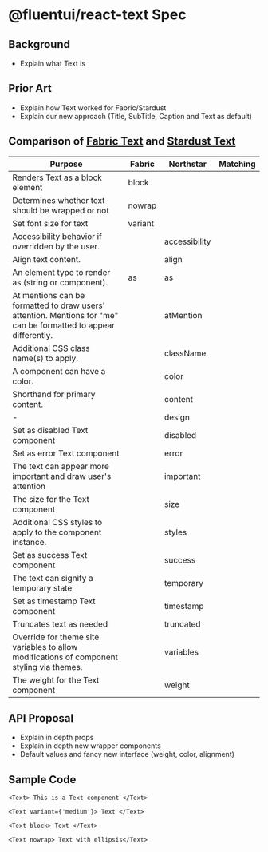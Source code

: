 # @fluentui/react-text Spec

## Background

- Explain what Text is

## Prior Art

- Explain how Text worked for Fabric/Stardust
- Explain our new approach (Title, SubTitle, Caption and Text as default)

## Comparison of [Fabric Text](https://developer.microsoft.com/en-us/fluentui#/controls/web/text) and [Stardust Text](https://fluentsite.z22.web.core.windows.net/0.56.0/components/text/definition)

| Purpose                                                                                                          | Fabric  | Northstar     | Matching |
| ---------------------------------------------------------------------------------------------------------------- | ------- | ------------- | -------- |
| Renders Text as a block element                                                                                  | block   |               |          |
| Determines whether text should be wrapped or not                                                                 | nowrap  |               |          |
| Set font size for text                                                                                           | variant |               |          |
| Accessibility behavior if overridden by the user.                                                                |         | accessibility |          |
| Align text content.                                                                                              |         | align         |          |
| An element type to render as (string or component).                                                              | as      | as            |          |
| At mentions can be formatted to draw users' attention. Mentions for "me" can be formatted to appear differently. |         | atMention     |          |
| Additional CSS class name(s) to apply.                                                                           |         | className     |          |
| A component can have a color.                                                                                    |         | color         |          |
| Shorthand for primary content.                                                                                   |         | content       |          |
| -                                                                                                                |         | design        |          |
| Set as disabled Text component                                                                                   |         | disabled      |          |
| Set as error Text component                                                                                      |         | error         |          |
| The text can appear more important and draw user's attention                                                     |         | important     |          |
| The size for the Text component                                                                                  |         | size          |          |
| Additional CSS styles to apply to the component instance.                                                        |         | styles        |          |
| Set as success Text component                                                                                    |         | success       |          |
| The text can signify a temporary state                                                                           |         | temporary     |          |
| Set as timestamp Text component                                                                                  |         | timestamp     |          |
| Truncates text as needed                                                                                         |         | truncated     |          |
| Override for theme site variables to allow modifications of component styling via themes.                        |         | variables     |          |
| The weight for the Text component                                                                                |         | weight        |          |

## API Proposal

- Explain in depth props
- Explain in depth new wrapper components
- Default values and fancy new interface (weight, color, alignment)

## Sample Code

```
<Text> This is a Text component </Text>

<Text variant={'medium'}> Text </Text>

<Text block> Text </Text>

<Text nowrap> Text with ellipsis</Text>

```

